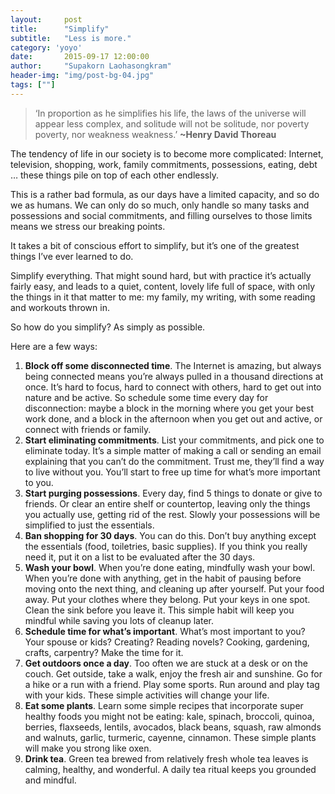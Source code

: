 ```yaml
---
layout:     post
title:      "Simplify"
subtitle:   "Less is more."
category: 'yoyo'
date:       2015-09-17 12:00:00
author:     "Supakorn Laohasongkram"
header-img: "img/post-bg-04.jpg"
tags: [""]
---
```


<blockquote><p>&#8216;In proportion as he simplifies his life, the laws of the universe will appear less complex, and solitude will not be solitude, nor poverty poverty, nor weakness weakness.&#8217; <strong>~Henry David Thoreau</strong></p></blockquote>
<p>The tendency of life in our society is to become more complicated: Internet, television, shopping, work, family commitments, possessions, eating, debt &#8230; these things pile on top of each other endlessly.</p>
<p>This is a rather bad formula, as our days have a limited capacity, and so do we as humans. We can only do so much, only handle so many tasks and possessions and social commitments, and filling ourselves to those limits means we stress our breaking points.</p>
<p>It takes a bit of conscious effort to simplify, but it&#8217;s one of the greatest things I&#8217;ve ever learned to do.</p>
<p>Simplify everything. That might sound hard, but with practice it&#8217;s actually fairly easy, and leads to a quiet, content, lovely life full of space, with only the things in it that matter to me: my family, my writing, with some reading and workouts thrown in.</p>
<p>So how do you simplify? As simply as possible.</p>
<p>Here are a few ways:</p>
<ol>
<li><strong>Block off some disconnected time</strong>. The Internet is amazing, but always being connected means you&#8217;re always pulled in a thousand directions at once. It&#8217;s hard to focus, hard to connect with others, hard to get out into nature and be active. So schedule some time every day for disconnection: maybe a block in the morning where you get your best work done, and a block in the afternoon when you get out and active, or connect with friends or family.</li>
<li><strong>Start eliminating commitments</strong>. List your commitments, and pick one to eliminate today. It&#8217;s a simple matter of making a call or sending an email explaining that you can&#8217;t do the commitment. Trust me, they&#8217;ll find a way to live without you. You&#8217;ll start to free up time for what&#8217;s more important to you.</li>
<li><strong>Start purging possessions</strong>. Every day, find 5 things to donate or give to friends. Or clear an entire shelf or countertop, leaving only the things you actually use, getting rid of the rest. Slowly your possessions will be simplified to just the essentials.</li>
<li><strong>Ban shopping for 30 days</strong>. You can do this. Don&#8217;t buy anything except the essentials (food, toiletries, basic supplies). If you think you really need it, put it on a list to be evaluated after the 30 days.</li>
<li><strong>Wash your bowl</strong>. When you&#8217;re done eating, mindfully wash your bowl. When you&#8217;re done with anything, get in the habit of pausing before moving onto the next thing, and cleaning up after yourself. Put your food away. Put your clothes where they belong. Put your keys in one spot. Clean the sink before you leave it. This simple habit will keep you mindful while saving you lots of cleanup later.</li>
<li><strong>Schedule time for what&#8217;s important</strong>. What&#8217;s most important to you? Your spouse or kids? Creating? Reading novels? Cooking, gardening, crafts, carpentry? Make the time for it.</li>
<li><strong>Get outdoors once a day</strong>. Too often we are stuck at a desk or on the couch. Get outside, take a walk, enjoy the fresh air and sunshine. Go for a hike or a run with a friend. Play some sports. Run around and play tag with your kids. These simple activities will change your life.</li>
<li><strong>Eat some plants</strong>. Learn some simple recipes that incorporate super healthy foods you might not be eating: kale, spinach, broccoli, quinoa, berries, flaxseeds, lentils, avocados, black beans, squash, raw almonds and walnuts, garlic, turmeric, cayenne, cinnamon. These simple plants will make you strong like oxen.</li>
<li><strong>Drink tea</strong>. Green tea brewed from relatively fresh whole tea leaves is calming, healthy, and wonderful. A daily tea ritual keeps you grounded and mindful.</li>
</ol>